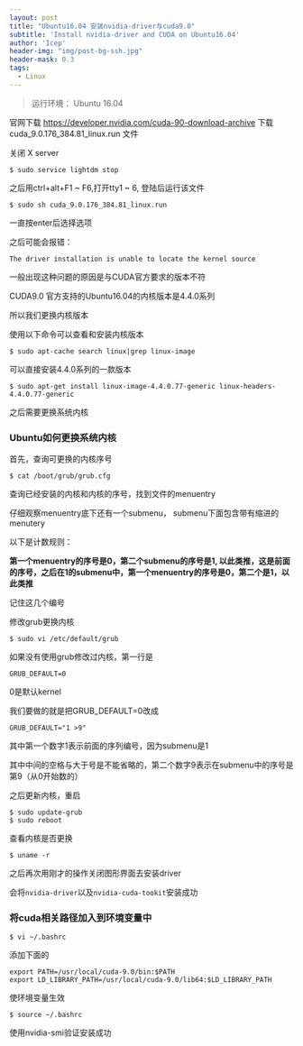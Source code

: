 ```yaml
---
layout: post
title: "Ubuntu16.04 安装nvidia-driver与cuda9.0"
subtitle: 'Install nvidia-driver and CUDA on Ubuntu16.04'
author: 'Icep'
header-img: "img/post-bg-ssh.jpg"
header-mask: 0.3
tags:
  - Linux
---
```


> 运行环境： Ubuntu 16.04

官网下载 https://developer.nvidia.com/cuda-90-download-archive 下载 cuda_9.0.176_384.81_linux.run 文件

关闭 X server
```shell
$ sudo service lightdm stop
```
之后用ctrl+alt+F1 ~ F6,打开tty1 ~ 6, 登陆后运行该文件
```shell
$ sudo sh cuda_9.0.176_384.81_linux.run
```
一直按enter后选择选项

之后可能会报错：
```
The driver installation is unable to locate the kernel source
```

一般出现这种问题的原因是与CUDA官方要求的版本不符

CUDA9.0 官方支持的Ubuntu16.04的内核版本是4.4.0系列

所以我们更换内核版本

使用以下命令可以查看和安装内核版本
```shell
$ sudo apt-cache search linux|grep linux-image
```

可以直接安装4.4.0系列的一款版本
```shell
$ sudo apt-get install linux-image-4.4.0.77-generic linux-headers-4.4.0.77-generic
```

之后需要更换系统内核

### Ubuntu如何更换系统内核
首先，查询可更换的内核序号
```shell
$ cat /boot/grub/grub.cfg
```
查询已经安装的内核和内核的序号，找到文件的menuentry

仔细观察menuentry底下还有一个submenu， submenu下面包含带有缩进的menutery

以下是计数规则：

**第一个menuentry的序号是0，第二个submenu的序号是1, 以此类推，这是前面的序号，之后在1的submenu中，第一个menuentry的序号是0，第二个是1，以此类推**

记住这几个编号

修改grub更换内核
```shell
$ sudo vi /etc/default/grub
```

如果没有使用grub修改过内核，第一行是
```
GRUB_DEFAULT=0
```

0是默认kernel

我们要做的就是把GRUB_DEFAULT=0改成

```
GRUB_DEFAULT="1 >9"
```
其中第一个数字1表示前面的序列编号，因为submenu是1

其中中间的空格与大于号是不能省略的，第二个数字9表示在submenu中的序号是第9（从0开始数的）

之后更新内核，重启
```shell
$ sudo update-grub
$ sudo reboot
```

查看内核是否更换
```shell
$ uname -r
```

之后再次用刚才的操作关闭图形界面去安装driver

会将`nvidia-driver`以及`nvidia-cuda-tookit`安装成功

### 将cuda相关路径加入到环境变量中

```shell
$ vi ~/.bashrc
```

添加下面的
```
export PATH=/usr/local/cuda-9.0/bin:$PATH
export LD_LIBRARY_PATH=/usr/local/cuda-9.0/lib64:$LD_LIBRARY_PATH
```

使环境变量生效
```
$ source ~/.bashrc
```

使用nvidia-smi验证安装成功
